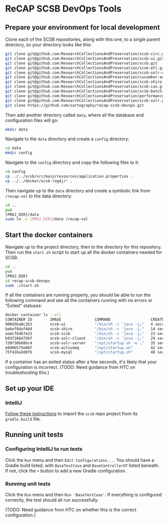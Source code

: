 # ReCAP SCSB DevOps Tools

## Prepare your environment for local development
Clone each of the SCSB repositories, along with this one, to a single parent directory, so your directory looks like this:
```bash
git clone git@github.com:ResearchCollectionsAndPreservation/scsb-circ.git
git clone git@github.com:ResearchCollectionsAndPreservation/scsb-ui.git
git clone git@github.com:ResearchCollectionsAndPreservation/scsb.git
git clone git@github.com:ResearchCollectionsAndPreservation/scsb-etl.git
git clone git@github.com:ResearchCollectionsAndPreservation/scsb-solr-client.git
git clone git@github.com:ResearchCollectionsAndPreservation/cucumber-automation.git
git clone git@github.com:ResearchCollectionsAndPreservation/scsb-shiro.git
git clone git@github.com:ResearchCollectionsAndPreservation/scsb-cas.git
git clone git@github.com:ResearchCollectionsAndPreservation/scsb-batch-scheduler.git
git clone git@github.com:ResearchCollectionsAndPreservation/performance-test.git
git clone git@github.com:ResearchCollectionsAndPreservation/scsb-solr.git
git clone https://github.com/sartography/recap-scsb-devops.git
```	      

Then add another directory called `data`, where all the database and configuration files will go:
```bash
mkdir data
```

Navigate to the `data` directory and create a `config` directory:
```bash
cd data
mkdir config
```

Navigate to the `config` directory and copy the following files to it:
```bash
cd config
cp ../../scsb/src/main/resources/application.properties .
cp ../../docker/scsb-log4j/* .
```

Then navigate up to the `data` directory and create a symbolic link from `/recap-vol` to the data directory:
```bash
cd ..
pwd
[PROJ_DIR]/data
sudo ln -s [PROJ_DIR]/data /recap-vol
```

## Start the docker containers
Navigate up to the project directory, then to the directory for this repository. Then run the `start.sh` script to start up all the docker containers needed for SCSB.
```bash
cd ..
pwd
[PROJ_DIR]
cd recap-scsb-devops
sudo ./start.sh
```

If all the containers are running properly, you should be able to run the following command and see all the containers running with no errors or "Exited" statuses:
```bash
docker container ls --all
CONTAINER ID        IMAGE               COMMAND                  CREATED             STATUS              PORTS                                                                      NAMES
900d5ba8c2b3        scsb-ui             "/bin/sh -c 'java -j…"   4 seconds ago       Up 1 second         0.0.0.0:9091->9091/tcp                                                     scsb-ui
be6ef8daf4dd        scsb-shiro          "/bin/sh -c 'java -j…"   14 seconds ago      Up 12 seconds       0.0.0.0:9092->9092/tcp                                                     scsb-shiro
aadcf6d67e23        scsb-scsb           "/bin/sh -c 'java -j…"   23 seconds ago      Up 20 seconds       0.0.0.0:9093->9093/tcp                                                     scsb
b93f286475bf        scsb-solr-client    "/bin/sh -c 'java -j…"   29 seconds ago      Up 27 seconds       0.0.0.0:9090->9090/tcp                                                     scsb-solr-client
720f38b60bc4        scsb-solr-server    "/opt/startup.sh -e …"   35 seconds ago      Up 33 seconds       0.0.0.0:8983->8983/tcp                                                     scsb-solr-server
e890b575e08f        scsb-activemq       "/opt/startup.sh"        42 seconds ago      Up 39 seconds       0.0.0.0:1099->1099/tcp, 0.0.0.0:8161->8161/tcp, 0.0.0.0:61616->61616/tcp   scsb-activemq
75f41ba3d8fb        scsb-mysql          "/opt/startup.sh"        48 seconds ago      Up 46 seconds       0.0.0.0:3306->3306/tcp                                                     scsb-mysql
```

If a container has an exited status after a few seconds, it's likely that your configuration is incorrect.
(TODO: Need guidance from HTC on troubleshooting this.)

## Set up your IDE
### IntelliJ
[Follow these instructions](https://www.jetbrains.com/help/idea/gradle.html#gradle_import) to import the `scsb` repo project from its `gradle.build` file.

## Running unit tests
### Configuring IntelliJ to run tests
Click the `Run` menu and then `Edit Configurations...`. You should have a Gradle build listed, with `BaseTestCase` and `BaseControllerUT` listed beneath. If not, click the `+` button to add a new Gradle configuration.

### Running unit tests
Click the `Run` menu and then `Run 'BaseTestCase'`. If everything is configured correctly, the test should all run successfully.

(TODO: Need guidance from HTC on whether this is the correct configuration.)
